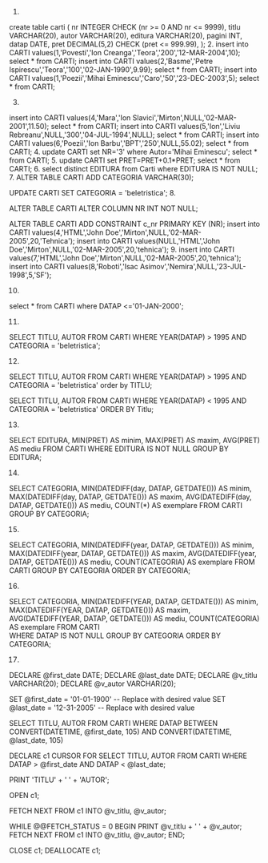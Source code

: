 
1.
create table carti
(
nr INTEGER CHECK (nr >= 0 AND  nr <= 9999),
titlu VARCHAR(20),
autor VARCHAR(20),
editura VARCHAR(20),
pagini INT,
datap DATE,
pret DECIMAL(5,2)  CHECK (pret <= 999.99),
);
2.
insert into CARTI values(1,'Povesti','Ion Creanga','Teora','200','12-MAR-2004',10);
select * from CARTI;
insert into CARTI values(2,'Basme','Petre Ispirescu','Teora','100','02-JAN-1990',9.99);
select * from CARTI;
insert into CARTI values(1,'Poezii','Mihai Eminescu','Caro','50','23-DEC-2003',5);
select * from CARTI;

3.
insert into CARTI values(4,'Mara','Ion Slavici','Mirton',NULL,'02-MAR-2001',11.50);
select * from CARTI;
insert into CARTI values(5,'Ion','Liviu Rebreanu',NULL,'300','04-JUL-1994',NULL);
select * from CARTI;
insert into CARTI values(6,'Poezii','Ion Barbu','BPT','250',NULL,55.02);
select * from CARTI;
4.
update CARTI set NR='3' where Autor='Mihai Eminescu';
select * from CARTI;
5.
update CARTI set PRET=PRET+0.1*PRET;
select * from CARTI;
6.
select distinct EDITURA from Carti where EDITURA IS NOT NULL;
7.
ALTER TABLE CARTI ADD CATEGORIA VARCHAR(30);

UPDATE CARTI SET CATEGORIA = 'beletristica';
8.

ALTER TABLE CARTI
ALTER COLUMN NR INT NOT NULL;

ALTER TABLE CARTI ADD CONSTRAINT c_nr PRIMARY KEY (NR);
insert into CARTI values(4,'HTML','John Doe','Mirton',NULL,'02-MAR-2005',20,'Tehnica');
insert into CARTI values(NULL,'HTML','John Doe','Mirton',NULL,'02-MAR-2005',20,'tehnica');
9.
insert into CARTI values(7,'HTML','John Doe','Mirton',NULL,'02-MAR-2005',20,'tehnica');
insert into CARTI values(8,'Roboti','Isac Asimov','Nemira',NULL,'23-JUL-1998',5,'SF');
 
10.
select * from CARTI 
where DATAP <='01-JAN-2000';
 
11.
SELECT TITLU, AUTOR
FROM CARTI
WHERE YEAR(DATAP) > 1995 AND CATEGORIA = 'beletristica';
 
12.
SELECT TITLU, AUTOR
FROM CARTI
WHERE YEAR(DATAP) > 1995 AND CATEGORIA = 'beletristica'
order by TITLU;
 
SELECT TITLU, AUTOR
FROM CARTI
WHERE YEAR(DATAP) < 1995 AND CATEGORIA = 'beletristica'
ORDER BY Titlu;
 
13.
SELECT EDITURA, MIN(PRET) AS minim, MAX(PRET) AS maxim, AVG(PRET) AS mediu 
FROM CARTI 
WHERE EDITURA IS NOT NULL 
GROUP BY EDITURA;
 

14.
SELECT CATEGORIA,
       MIN(DATEDIFF(day, DATAP, GETDATE())) AS minim,
       MAX(DATEDIFF(day, DATAP, GETDATE())) AS maxim,
       AVG(DATEDIFF(day, DATAP, GETDATE())) AS mediu,
       COUNT(*) AS exemplare
FROM CARTI
GROUP BY CATEGORIA;
 

15.
SELECT CATEGORIA, 
	MIN(DATEDIFF(year, DATAP, GETDATE())) AS minim, 
	MAX(DATEDIFF(year, DATAP, GETDATE())) AS maxim,
    AVG(DATEDIFF(year, DATAP, GETDATE())) AS mediu, 
	COUNT(CATEGORIA) AS exemplare
FROM CARTI
GROUP BY CATEGORIA
ORDER BY CATEGORIA;
 
16.
SELECT CATEGORIA, 
       MIN(DATEDIFF(YEAR, DATAP, GETDATE())) AS minim, 
       MAX(DATEDIFF(YEAR, DATAP, GETDATE())) AS maxim, 
       AVG(DATEDIFF(YEAR, DATAP, GETDATE())) AS mediu, 
       COUNT(CATEGORIA) AS exemplare 
FROM CARTI  
WHERE DATAP IS NOT NULL 
GROUP BY CATEGORIA 
ORDER BY CATEGORIA;

17.
DECLARE @first_date DATE;
DECLARE @last_date DATE;
DECLARE @v_titlu VARCHAR(20);
DECLARE @v_autor VARCHAR(20);


SET @first_date = '01-01-1900' -- Replace with desired value
SET @last_date = '12-31-2005' -- Replace with desired value

SELECT TITLU, AUTOR
FROM CARTI
WHERE DATAP BETWEEN CONVERT(DATETIME, @first_date, 105) AND CONVERT(DATETIME, @last_date, 105)

DECLARE c1 CURSOR FOR
SELECT TITLU, AUTOR FROM CARTI WHERE DATAP > @first_date AND DATAP < @last_date;

PRINT 'TITLU' + ' ' + 'AUTOR';

OPEN c1;

FETCH NEXT FROM c1 INTO @v_titlu, @v_autor;

WHILE @@FETCH_STATUS = 0
BEGIN
    PRINT @v_titlu + ' ' + @v_autor;
    FETCH NEXT FROM c1 INTO @v_titlu, @v_autor;
END;

CLOSE c1;
DEALLOCATE c1;
 

